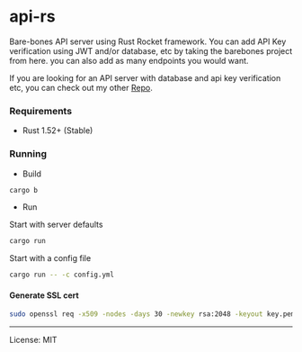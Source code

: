 # api-rs

Bare-bones API server using Rust Rocket framework. You can add API Key verification using JWT and/or database, etc by taking the barebones project from here.
you can also add as many endpoints you would want.  

If you are looking for an API server with database and api key verification etc, you can check out my other [Repo](https://github.com/marirs/rocketapi).

### Requirements
- Rust 1.52+ (Stable)

### Running
- Build
```bash
cargo b
```

- Run  

Start with server defaults
```bash
cargo run
```

Start with a config file
```bash
cargo run -- -c config.yml
```

#### Generate SSL cert
```bash
sudo openssl req -x509 -nodes -days 30 -newkey rsa:2048 -keyout key.pem -out cert.pem
```
---
License: MIT